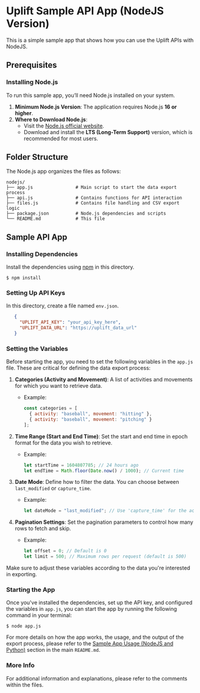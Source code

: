 # Uplift Sample API App (NodeJS Version)

This is a simple sample app that shows how you can use the Uplift APIs with NodeJS.

## Prerequisites
### Installing Node.js

To run this sample app, you’ll need Node.js installed on your system.

1. **Minimum Node.js Version**: The application requires Node.js **16 or higher**.
2. **Where to Download Node.js**:
   - Visit the [Node.js official website](https://nodejs.org/).
   - Download and install the **LTS (Long-Term Support)** version, which is recommended for most users.

## Folder Structure

The Node.js app organizes the files as follows:
```
nodejs/
├── app.js                # Main script to start the data export process
├── api.js                # Contains functions for API interaction
├── files.js              # Contains file handling and CSV export logic
├── package.json          # Node.js dependencies and scripts
└── README.md             # This file

```

## Sample API App
### Installing Dependencies

Install the dependencies using [npm](https://www.npmjs.org) in this directory.

```
$ npm install
```

### Setting Up API Keys
In this directory, create a file named `env.json`.

```json
   {
     "UPLIFT_API_KEY": "your_api_key_here",
     "UPLIFT_DATA_URL": "https://uplift_data_url"
   }
```

### Setting the Variables

Before starting the app, you need to set the following variables in the `app.js` file. These are critical for defining the data export process:

1. **Categories (Activity and Movement)**: A list of activities and movements for which you want to retrieve data.
    - Example:
      ```javascript
      const categories = [
        { activity: "baseball", movement: "hitting" },
        { activity: "baseball", movement: "pitching" }
      ];
      ```

2. **Time Range (Start and End Time)**: Set the start and end time in epoch format for the data you wish to retrieve.
    - Example:
      ```javascript
      let startTime = 1604807785; // 24 hours ago
      let endTime = Math.floor(Date.now() / 1000); // Current time
      ```

3. **Date Mode**: Define how to filter the data. You can choose between `last_modified` or `capture_time`.
    - Example:
      ```javascript
      let dateMode = "last_modified"; // Use 'capture_time' for the actual capture time
      ```

4. **Pagination Settings**: Set the pagination parameters to control how many rows to fetch and skip.
    - Example:
      ```javascript
      let offset = 0; // Default is 0
      let limit = 500; // Maximum rows per request (default is 500)
      ```

Make sure to adjust these variables according to the data you're interested in exporting.


### Starting the App
Once you've installed the dependencies, set up the API key, and configured the variables in `app.js`, you can start the app by running the following command in your terminal:
```
$ node app.js
```
For more details on how the app works, the usage, and the output of the export process, please refer to the [Sample App Usage (NodeJS and Python)](../README.md#sample-app-usage-nodejs-and-python) section in the main `README.md`.

### More Info
For additional information and explanations, please refer to the comments within the files.
